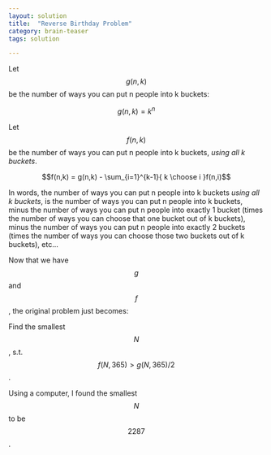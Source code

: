 ```yaml
---
layout: solution
title:  "Reverse Birthday Problem"
category: brain-teaser
tags: solution

---
```


Let $$g(n,k)$$ be the number of ways you can put n people into k buckets:

$$g(n,k) = k^n$$

Let $$f(n,k)$$ be the number of ways you can put n people into k buckets, *using all k buckets*.

$$f(n,k) = g(n,k) - \sum_{i=1}^{k-1}{ k \choose i }f(n,i)$$

In words, the number of ways you can put n people into k buckets *using all k buckets*, is the number of ways you can put n people into k buckets, minus the number of ways you can put n people into exactly 1 bucket (times the number of ways you can choose that one bucket out of k buckets), minus the number of ways you can put n people into exactly 2 buckets (times the number of ways you can choose those two buckets out of k buckets), etc...

Now that we have $$g$$ and $$f$$, the original problem just becomes:

Find the smallest $$N$$, s.t. $$f(N, 365) > g(N, 365) / 2$$.

Using a computer, I found the smallest $$N$$ to be $$2287$$.


